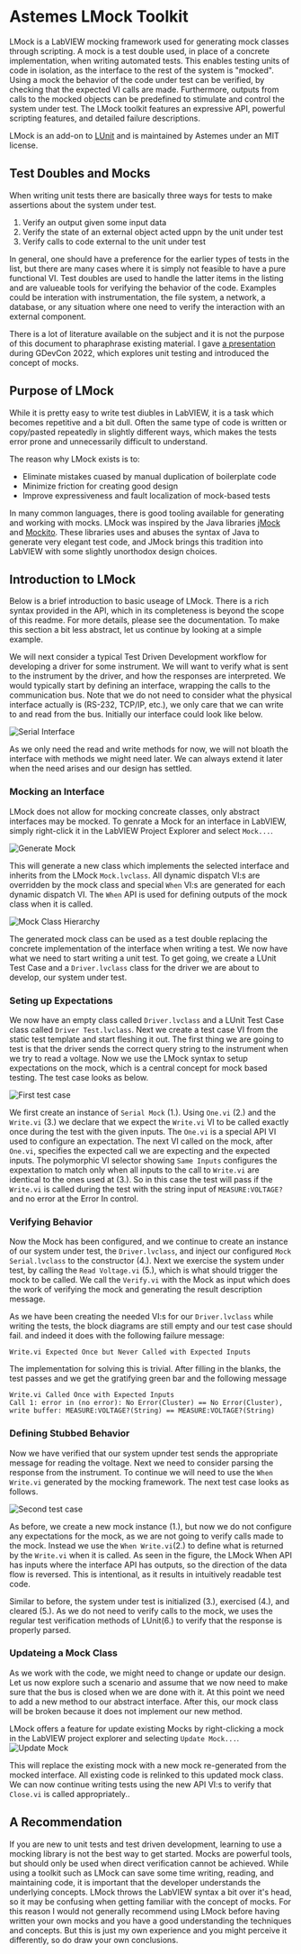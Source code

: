 # Astemes LMock Toolkit

LMock is a LabVIEW mocking framework used for generating mock classes through scripting.
A mock is a test double used, in place of a concrete implementation, when writing automated tests.
This enables testing units of code in isolation, as the interface to the rest of the system is "mocked".
Using a mock the behavior of the code under test can be verified, by checking that the expected VI calls are made.
Furthermore, outputs from calls to the mocked objects can be predefined to stimulate and control the system under test.
The LMock toolkit features an expressive API, powerful scripting features, and detailed failure descriptions.

LMock is an add-on to [LUnit](https://www.ithub.com/astemes/astemes-lunit) and is maintained by Astemes under an MIT license.

## Test Doubles and Mocks

When writing unit tests there are basically three ways for tests to make assertions about the system under test. 

1. Verify an output given some input data 
2. Verify the state of an external object acted uppn by the unit under test
3. Verify calls to code external to the unit under test

In general, one should have a preference for the earlier types of tests in the list, but there are many cases where it is simply not feasible to have a pure functional VI. 
Test doubles are used to handle the latter items in the listing and are valueable tools for verifying the behavior of the code.
Examples could be interation with instrumentation, the file system, a network, a database, or any situation where one need to verify the interaction with an external component. 

There is a lot of literature available on the subject and it is not the purpose of this document to pharaphrase existing material.
I gave [a presentation](https://www.youtube.com/watch?v=6cfifZbhZsE&t=44s) during GDevCon 2022, which explores unit testing and introduced the concept of mocks.

## Purpose of LMock

While it is pretty easy to write test diubles in LabVIEW, it is a task which becomes repetitive and a bit dull.
Often the same type of code is written or copy/pasted repeatedly in slightly different ways, which makes the tests error prone and unnecessarily difficult to understand.

The reason why LMock exists is to:
- Eliminate mistakes cuased by manual duplication of boilerplate code
- Minimize friction for creating good design
- Improve expressiveness and fault localization of mock-based tests

In many common languages, there is good tooling available for generating and working with mocks.
LMock was inspired by the Java libraries [jMock](http://jmock.org/) and [Mockito](http://mockito.org).
These libraries uses and abuses the syntax of Java to generate very elegant test code, and JMock brings this tradition into LabVIEW with some slightly unorthodox design choices. 

## Introduction to LMock

Below is a brief introduction to basic useage of LMock.
There is a rich syntax provided in the API, which in its completeness is beyond the scope of this readme.
For more details, please see the documentation.
To make this section a bit less abstract, let us continue by looking at a simple example.

We will next consider a typical Test Driven Development workflow for developing a driver for some instrument.
We will want to verify what is sent to the instrument by the driver, and how the responses are interpreted.
We would typically start by defining an interface, wrapping the calls to the communication bus.
Note that we do not need to consider what the physical interface actually is (RS-232, TCP/IP, etc.), we only care that we can write to and read from the bus.
Initially our interface could look like below.

![Serial Interface](docs/10_Basics/img/Serial%20Interface.png)

As we only need the read and write methods for now, we will not bloath the interface with methods we might need later.
We can always extend it later when the need arises and our design has settled.

### Mocking an Interface

LMock does not allow for mocking concreate classes, only abstract interfaces may be mocked.
To genrate a Mock for an interface in LabVIEW, simply right-click it in the LabVIEW Project Explorer and select ``Mock...``. 

![Generate Mock](docs/10_Basics/img/Mock%20Serial%20Driver.png)

This will generate a new class which implements the selected interface and inherits from the LMock ``Mock.lvclass``.
All dynamic dispatch VI:s are overridden by the mock class and special ``When`` VI:s are generated for each dynamic dispatch VI.
The ``When`` API is used for defining outputs of the mock class when it is called.

![Mock Class Hierarchy](docs/10_Basics/img/Mock%20Class%20Structure.png)

The generated mock class can be used as a test double replacing the concrete implementation of the interface when writing a test.
We now have what we need to start writing a unit test.
To get going, we create a LUnit Test Case and a ``Driver.lvclass`` class for the driver we are about to develop, our system under test.

### Seting up Expectations

We now have an empty class called ``Driver.lvclass`` and a LUnit Test Case class called ``Driver Test.lvclass``. 
Next we create a test case VI from the static test template and start fleshing it out.
The first thing we are going to test is that the driver sends the correct query string to the instrument when we try to read a voltage.
Now we use the LMock syntax to setup expectations on the mock, which is a central concept for mock based testing.
The test case looks as below.

![First test case](docs/10_Basics/img/Test%20Case%201.png)

We first create an instance of ``Serial Mock`` (1.).
Using ``One.vi`` (2.) and the ``Write.vi`` (3.) we declare that we expect the ``Write.vi`` VI to be called exactly once during the test with the given inputs.
The ``One.vi`` is a special API VI used to configure an expectation.
The next VI called on the mock, after ``One.vi``, specifies the expected call we are expecting and the expected inputs.
The polymorphic VI selector showing ``Same Inputs`` configures the expextation to match only when all inputs to the call to ``Write.vi`` are identical to the ones used at (3.).
So in this case the test will pass if the ``Write.vi`` is called during the test with the string input of ``MEASURE:VOLTAGE?`` and no error at the Error In control.

### Verifying Behavior

Now the Mock has been configured, and we continue to create an instance of our system under test, the ``Driver.lvclass``, and inject our configured ``Mock Serial.lvclass`` to the constructor (4.).
Next we exercise the system under test, by calling the ``Read Voltage.vi`` (5.), which is what should trigger the mock to be called.
We call the ``Verify.vi`` with the Mock as input which does the work of verifying the mock and generating the result description message.

As we have been creating the needed VI:s for our ``Driver.lvclass`` while writing the tests, the block diagrams are still empty and our test case should fail.
and indeed it does with the following failure message:

```
Write.vi Expected Once but Never Called with Expected Inputs
```

The implementation for solving this is trivial.
After filling in the blanks, the test passes and we get the gratifying green bar and the following message

```
Write.vi Called Once with Expected Inputs
Call 1: error in (no error): No Error(Cluster) == No Error(Cluster), write buffer: MEASURE:VOLTAGE?(String) == MEASURE:VOLTAGE?(String)
```

### Defining Stubbed Behavior 

Now we have verified that our system upnder test sends the appropriate message for reading the voltage.
Next we need to consider parsing the response from the instrument.
To continue we will need to use the ``When Write.vi`` generated by the mocking framework.
The next test case looks as follows.
 
![Second test case](docs/10_Basics/img/Test%20Case%202.png)

As before, we create a new mock instance (1.), but now we do not configure any expectations for the mock, as we are not going to verify calls made to the mock.
Instead we use the ``When Write.vi``(2.) to define what is returned by the ``Write.vi`` when it is called. 
As seen in the figure, the LMock When API has inputs where the interface API has outputs, so the direction of the data flow is reversed.
This is intentional, as it results in intuitively readable test code.

Similar to before, the system under test is initialized (3.), exercised (4.), and cleared (5.). 
As we do not need to verify calls to the mock, we uses the regular test verification methods of LUnit(6.) to verify that the response is properly parsed.

### Updateing a Mock Class

As we work with the code, we might need to change or update our design.
Let us now explore such a scenario and assume that we now need to make sure that the bus is closed when we are done with it. 
At this point we need to add a new method to our abstract interface.
After this, our mock class will be broken because it does not implement our new method. 

LMock offers a feature for update existing Mocks by right-clicking a mock in the LabVIEW project explorer and selecting ``Update Mock...``.
![Update Mock](docs/10_Basics/img/Update%20Mock.png)

This will replace the existing mock with a new mock re-generated from the mocked interface.
All existing code is relinked to this updated mock class.
We can now continue writing tests using the new API VI:s to verify that ``Close.vi`` is called appropriately..

## A Recommendation

If you are new to unit tests and test driven development, learning to use a mocking library is not the best way to get started.
Mocks are powerful tools, but should only be used when direct verification cannot be achieved.
While using a toolkit such as LMock can save some time writing, reading, and maintaining code, it is important that the developer understands the underlying concepts.
LMock throws the LabVIEW syntax a bit over it's head, so it may be confusing when getting familiar with the concept of mocks.
For this reason I would not generally recommend using LMock before having written your own mocks and you have a good understanding the techniques and concepts.
But this is just my own experience and you might perceive it differently, so do draw your own conclusions.
